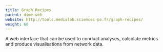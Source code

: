 ```yaml
---
title: Graph Recipes
parent: dime-web
website: http://tools.medialab.sciences-po.fr/graph-recipes/
weight: 60
---
```


A web interface that can be used to conduct analyses, calculate metrics and produce visualisations from network data.
